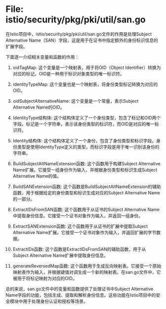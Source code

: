 # File: istio/security/pkg/pki/util/san.go

在Istio项目中，istio/security/pkg/pki/util/san.go文件的作用是处理Subject Alternative Name（SAN）字段，这是用于在证书中指定额外的身份标识信息的扩展字段。

下面逐一介绍相关变量和函数的作用：

1. oidTagMap: 这个变量是一个映射表，用于将OID（Object Identifier）转换为对应的标记。OID是一种用于标识对象类型的唯一标识符。
2. identityTypeMap: 这个变量也是一个映射表，将身份类型标记转换为对应的OID。
3. oidSubjectAlternativeName: 这个变量是一个常量，表示Subject Alternative Name的OID。

4. IdentityType结构体: 这个结构体定义了一个身份类型，包含了标记和OID两个字段。标记是一个字符串，表示该身份类型的标识符，而OID是对应的唯一标识符。

5. Identity结构体: 这个结构体定义了一个身份，包含了身份类型和标识字段。身份类型是使用IdentityType定义的类型，而标识字段是用于唯一识别该身份的字符串。

6. BuildSubjectAltNameExtension函数: 这个函数用于构建Subject Alternative Name扩展。它接受一组身份作为输入，并根据身份类型和标识生成Subject Alternative Name的值。

7. BuildSANExtension函数: 这个函数是BuildSubjectAltNameExtension的辅助函数，用于根据给定的身份类型和标识生成对应的Subject Alternative Name的一部分。

8. ExtractIDsFromSAN函数: 这个函数用于从证书的Subject Alternative Name中提取身份信息。它接受一个证书对象作为输入，并返回一组身份。

9. ExtractSANExtension函数: 这个函数用于从证书的扩展中提取Subject Alternative Name扩展。它接受一个证书对象作为输入，并返回扩展的字节数据。

10. ExtractIDs函数: 这个函数是ExtractIDsFromSAN的辅助函数，用于从Subject Alternative Name扩展中提取身份信息。

11. generateReversedMap函数: 这个函数用于生成反向映射表。它接受一个原始映射表作为输入，并根据键值对调生成一个新的映射表。在san.go文件中，它被用于将标记映射为对应的OID。

总的来说，san.go文件中的变量和函数提供了处理证书中Subject Alternative Name字段的功能，包括生成、提取和解析身份信息。这些功能在Istio项目中的安全模块中用于处理身份认证和授权等场景。

